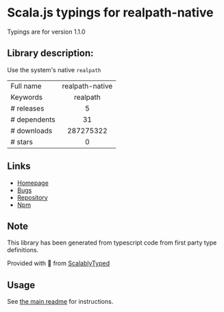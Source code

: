 
# Scala.js typings for realpath-native

Typings are for version 1.1.0

## Library description:
Use the system's native `realpath`

|                    |                 |
| ------------------ | :-------------: |
| Full name          | realpath-native |
| Keywords           | realpath |
| # releases         | 5 |
| # dependents       | 31 |
| # downloads        | 287275322 |
| # stars            | 0 |

## Links
- [Homepage](https://github.com/SimenB/realpath-native#readme)
- [Bugs](https://github.com/SimenB/realpath-native/issues)
- [Repository](https://github.com/SimenB/realpath-native)
- [Npm](https://www.npmjs.com/package/realpath-native)
    


## Note
This library has been generated from typescript code from first party type definitions.

Provided with :purple_heart: from [ScalablyTyped](https://github.com/oyvindberg/ScalablyTyped)

## Usage
See [the main readme](../../readme.md) for instructions.


